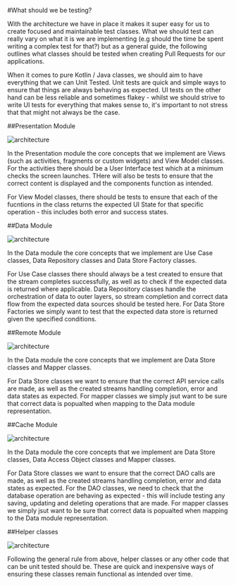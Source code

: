 #What should we be testing?

With the architecture we have in place it makes it super easy for us to create focused and maintainable test classes. What we should test can really vary on what it is we are implementing (e.g should the time be spent writing a complex test for that?) but as a general guide, the following outlines what classes should be tested when creating Pull Requests for our applications.

When it comes to pure Kotlin / Java classes, we should aim to have everything that we can Unit Tested. Unit tests are quick and simple ways to ensure that things are always behaving as expected. UI tests on the other hand can be less reliable and sometimes flakey - whilst we should strive to write UI tests for everything that makes sense to, it's important to not stress that that might not always be the case. 

##Presentation Module

![architecture](https://github.com/bufferapp/README/blob/master/teams/mobile/Android/art/presentation.png?raw=true)

In the Presentation module the core concepts that we implement are Views (such as activities, fragments or custom widgets) and View Model classes. For the activities there should be a User Interface test which at a minimum checks the screen launches. THere will also be tests to ensure that the correct content is displayed and the components function as intended.

For View Model classes, there should be tests to ensure that each of the fucntions in the class returns the expected UI State for that specific operation - this includes both error and success states.

##Data Module

![architecture](https://github.com/bufferapp/README/blob/master/teams/mobile/Android/art/data.png?raw=true)

In the Data module the core concepts that we implement are Use Case classes, Data Repository classes and Data Store Factory classes.

For Use Case classes there should always be a test created to ensure that the stream completes successfully, as well as to check if the expected data is returned where applicable. Data Repository classes handle the orchestration of data to outer layers, so stream completion and correct data flow from the expected data sources should be tested here. For Data Store Factories we simply want to test that the expected data store is returned given the specified conditions.

##Remote Module

![architecture](https://github.com/bufferapp/README/blob/master/teams/mobile/Android/art/remote.png?raw=true)

In the Data module the core concepts that we implement are Data Store classes and Mapper classes.

For Data Store classes we want to ensure that the correct API service calls are made, as well as the created streams handling completion, error and data states as expected. For mapper classes we simply jsut want to be sure that correct data is popualted when mapping to the Data module representation.

##Cache Module

![architecture](https://github.com/bufferapp/README/blob/master/teams/mobile/Android/art/cache.png?raw=true)

In the Data module the core concepts that we implement are Data Store classes, Data Access Object classes and Mapper classes.

For Data Store classes we want to ensure that the correct DAO calls are made, as well as the created streams handling completion, error and data states as expected. For the DAO classes, we need to check that the database operation are behaving as expected - this will include testing any saving, updating and deleting operations that are made. For mapper classes we simply jsut want to be sure that correct data is popualted when mapping to the Data module representation.

##Helper classes

![architecture](https://github.com/bufferapp/README/blob/master/teams/mobile/Android/art/helper.png?raw=true)

Following the general rule from above, helper classes or any other code that can be unit tested should be. These are quick and inexpensive ways of ensuring these classes remain functional as intended over time.